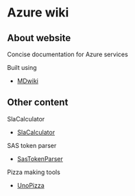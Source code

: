 Azure wiki
==========

About website
-------------

Concise documentation for Azure services

Built using

  * [MDwiki](http://dynalon.github.io)
  
  
Other content
-------------
SlaCalculator
  * [SlaCalculator](https://unosd.github.io/slacalculator)

SAS token parser

  * [SasTokenParser](https://unosd.github.io/sastokenparser)

Pizza making tools

  * [UnoPizza](https://unosd.github.io/pizza)
